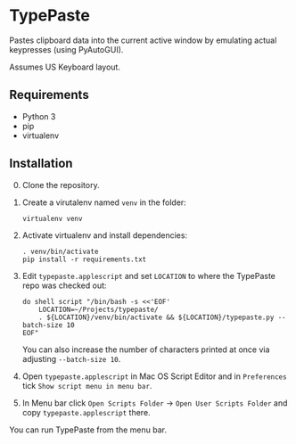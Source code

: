 # TypePaste #

Pastes clipboard data into the current active window by emulating actual keypresses (using PyAutoGUI).

Assumes US Keyboard layout.

## Requirements ##
- Python 3
- pip
- virtualenv

## Installation ##

0. Clone the repository.
1. Create a virutalenv named `venv` in the folder:
    ```
    virtualenv venv
    ```
2. Activate virtualenv and install dependencies:
    ```
    . venv/bin/activate
    pip install -r requirements.txt
    ```
3. Edit `typepaste.applescript` and set `LOCATION` to where the TypePaste repo was checked out:
    ```
    do shell script "/bin/bash -s <<'EOF'
        LOCATION=~/Projects/typepaste/
        . ${LOCATION}/venv/bin/activate && ${LOCATION}/typepaste.py --batch-size 10
    EOF"
    ```

    You can also increase the number of characters printed at once via adjusting `--batch-size 10`.

4. Open `typepaste.applescript` in Mac OS Script Editor and in `Preferences` tick `Show script menu in menu bar`.
5. In Menu bar click `Open Scripts Folder` -> `Open User Scripts Folder` and copy `typepaste.applescript` there.

You can run TypePaste from the menu bar.
